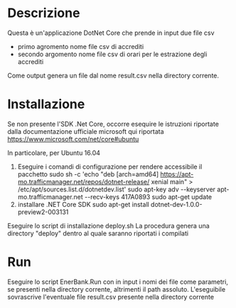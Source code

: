 # Descrizione
Questa è un'applicazione DotNet Core che prende in input due file csv
- primo agromento nome file csv di accrediti
- secondo argomento nome file csv di orari per le estrazione degli accrediti

Come output genera un file dal nome result.csv nella directory corrente.

# Installazione
Se non presente l'SDK .Net Core, occorre esequire le istruzioni riportate dalla documentazione ufficiale microsoft qui riportata
https://www.microsoft.com/net/core#ubuntu

In particolare, per Ubuntu 16.04
1) Eseguire i comandi di configurazione per rendere accessibile il pacchetto
    sudo sh -c 'echo "deb [arch=amd64] https://apt-mo.trafficmanager.net/repos/dotnet-release/ xenial main" > /etc/apt/sources.list.d/dotnetdev.list'
    sudo apt-key adv --keyserver apt-mo.trafficmanager.net --recv-keys 417A0893
    sudo apt-get update
2) installare .NET Core SDK
	sudo apt-get install dotnet-dev-1.0.0-preview2-003131

Eseguire lo script di installazione deploy.sh
La procedura genera una directory "deploy" dentro al quale saranno riportati i compilati

# Run
Eseguire lo script EnerBank.Run con in input i nomi dei file come parametri, se presenti nella directory corrente, altrimenti il path assoluto.
L'eseguibile sovrascrive l'eventuale file result.csv presente nella directory corrente
